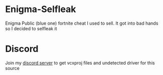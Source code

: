 
# Enigma-Selfleak
Enigma Public (blue one) fortnite cheat I used to sell. It got into bad hands so I decided to selfleak it

# Discord
Join my [discord server](https://discord.gg/PkZBeMWFVm) to get vcxproj files and undetected driver for this source

